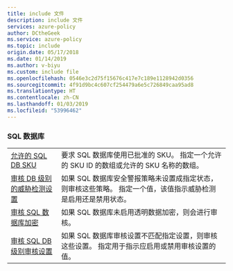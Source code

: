 ```yaml
---
title: include 文件
description: include 文件
services: azure-policy
author: DCtheGeek
ms.service: azure-policy
ms.topic: include
origin.date: 05/17/2018
ms.date: 01/14/2019
ms.author: v-biyu
ms.custom: include file
ms.openlocfilehash: 0546e3c2d75f15676c417e7c189e1128942d0356
ms.sourcegitcommit: 4f91d9bc4c607cf254479a6e5c726849caa95ad8
ms.translationtype: HT
ms.contentlocale: zh-CN
ms.lasthandoff: 01/03/2019
ms.locfileid: "53996462"
---
```

### <a name="sql-databases"></a>SQL 数据库

|  |  |
|---------|---------|
| [允许的 SQL DB SKU](../articles/governance/policy/samples/allowed-sql-db-skus.md) | 要求 SQL 数据库使用已批准的 SKU。 指定一个允许的 SKU ID 的数组或允许的 SKU 名称的数组。 |
| [审核 DB 级别的威胁检测设置](../articles/governance/policy/samples/audit-db-threat-detection-setting.md) | 如果 SQL 数据库安全警报策略未设置成指定状态，则审核这些策略。 指定一个值，该值指示威胁检测是启用还是禁用状态。  |
| [审核 SQL 数据库加密](../articles/governance/policy/samples/sql-database-encryption-audit.md) | 如果 SQL 数据库未启用透明数据加密，则会进行审核。 |
| [审核 SQL DB 级别审核设置](../articles/governance/policy/samples/audit-sql-db-audit-setting.md) | 如果 SQL 数据库审核设置不匹配指定设置，则审核这些设置。 指定用于指示应启用或禁用审核设置的值。  |
